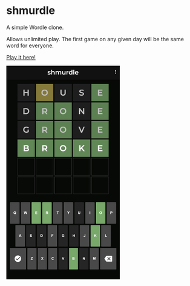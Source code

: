 # shmurdle

A simple Wordle clone.

Allows unlimited play. The first game on any given day will be the same word for everyone.

[Play it here!](https://odisfm.github.io/shmurdle/)

<img src="screenshot.jpg" alt="An example screenshot of the app. Unfortunately, I don't think the app itself is currently suitable for use with a screenreader." style="width: 300px">